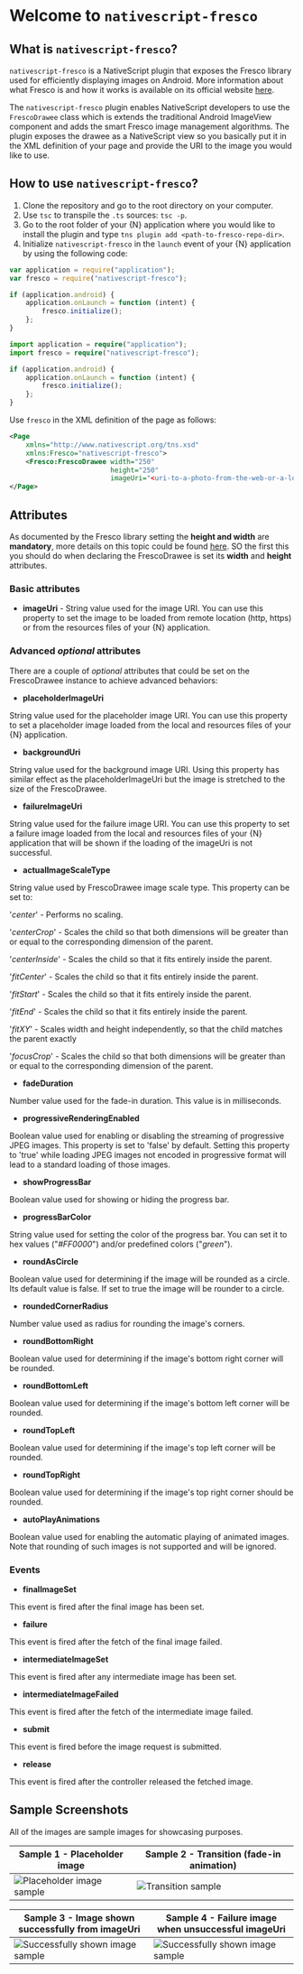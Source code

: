 # Welcome to `nativescript-fresco`

## What is `nativescript-fresco`?
`nativescript-fresco` is a NativeScript plugin that exposes the Fresco library used for efficiently displaying images on Android. More information about what Fresco is and how it works is available on its official website [here](https://code.facebook.com/posts/366199913563917/introducing-fresco-a-new-image-library-for-android/).

The `nativescript-fresco` plugin enables NativeScript developers to use the `FrescoDrawee` class which is extends the traditional Android ImageView component and adds the smart Fresco image management algorithms. The plugin exposes the drawee as a NativeScript view so you basically put it in the XML definition of your page and provide the URI to the image you would like to use.

## How to use `nativescript-fresco`?
1. Clone the repository and go to the root directory on your computer.
2. Use `tsc` to transpile the `.ts` sources: `tsc -p`.
3. Go to the root folder of your {N} application where you would like to install the plugin and type `tns plugin add <path-to-fresco-repo-dir>`.
4. Initialize `nativescript-fresco` in the `launch` event of your {N} application by using the following code:

```JavaScript
var application = require("application");
var fresco = require("nativescript-fresco");

if (application.android) {
    application.onLaunch = function (intent) {
        fresco.initialize();
    };
}
```
```TypeScript
import application = require("application");
import fresco = require("nativescript-fresco");

if (application.android) {
    application.onLaunch = function (intent) {
        fresco.initialize();
    };
}
```

Use `fresco` in the XML definition of the page as follows:

```XML
<Page
    xmlns="http://www.nativescript.org/tns.xsd" 
    xmlns:Fresco="nativescript-fresco">
    <Fresco:FrescoDrawee width="250" 
						 height="250"
					     imageUri="<uri-to-a-photo-from-the-web-or-a-local-resource>"/>
</Page>
```

## Attributes

As documented by the Fresco library setting the **height and width** are **mandatory**, more details on this topic could be found [here](http://frescolib.org/docs/using-drawees-xml.html#height-and-width-mandatory). SO the first this you should do when declaring the FrescoDrawee is set its **width** and **height** attributes.

### Basic attributes

- **imageUri** - String value used for the image URI. You can use this property to set the image to be loaded from remote location (http, https) or from the resources files of your {N} application.

### Advanced *optional* attributes

There are a couple of *optional* attributes that could be set on the FrescoDrawee instance to achieve advanced behaviors:

- **placeholderImageUri** 

String value used for the placeholder image URI. You can use this property to set a placeholder image loaded from the local and resources files of your {N} application.

- **backgroundUri** 

String value used for the background image URI. Using this property has similar effect as the placeholderImageUri but the image is stretched to the size of the FrescoDrawee.

- **failureImageUri** 

String value used for the failure image URI. You can use this property to set a failure image loaded from the local and resources files of your {N} application that will be shown if the loading of the imageUri is not successful.

- **actualImageScaleType** 

String value used by FrescoDrawee image scale type. This property can be set to:

'*center*' - Performs no scaling.

'*centerCrop*' - Scales the child so that both dimensions will be greater than or equal to the corresponding dimension of the parent.

'*centerInside*' - Scales the child so that it fits entirely inside the parent.

'*fitCenter*' - Scales the child so that it fits entirely inside the parent.

'*fitStart*' - Scales the child so that it fits entirely inside the parent.

'*fitEnd*' - Scales the child so that it fits entirely inside the parent.

'*fitXY*' - Scales width and height independently, so that the child matches the parent exactly

'*focusCrop*' - Scales the child so that both dimensions will be greater than or equal to the corresponding dimension of the parent.

- **fadeDuration** 

Number value used for the fade-in duration. This value is in milliseconds.

- **progressiveRenderingEnabled** 

Boolean value used for enabling or disabling the streaming of progressive JPEG images. This property is set to 'false' by default. Setting this property to 'true' while loading JPEG images not encoded in progressive format will lead to a standard loading of those images.

- **showProgressBar** 

Boolean value used for showing or hiding the progress bar.

- **progressBarColor** 

String value used for setting the color of the progress bar. You can set it to hex values ("*#FF0000*") and/or predefined colors ("*green*").

- **roundAsCircle** 

Boolean value used for determining if the image will be rounded as a circle. Its default value is false. If set to true the image will be rounder to a circle.

- **roundedCornerRadius** 

Number value used as radius for rounding the image's corners.

- **roundBottomRight** 

Boolean value used for determining if the image's bottom right corner will be rounded.

- **roundBottomLeft** 

Boolean value used for determining if the image's bottom left corner will be rounded.

- **roundTopLeft** 

Boolean value used for determining if the image's top left corner will be rounded.

- **roundTopRight** 

Boolean value used for determining if the image's top right corner should be rounded.

- **autoPlayAnimations** 

Boolean value used for enabling the automatic playing of animated images. Note that rounding of such images is not supported and will be ignored.

### Events

- **finalImageSet** 

This event is fired after the final image has been set.

- **failure** 

This event is fired after the fetch of the final image failed.

- **intermediateImageSet** 

This event is fired after any intermediate image has been set.

- **intermediateImageFailed** 

This event is fired after the fetch of the intermediate image failed.

- **submit** 

This event is fired before the image request is submitted.

- **release** 

This event is fired after the controller released the fetched image.

## Sample Screenshots

All of the images are sample images for showcasing purposes.

Sample 1 - Placeholder image |  Sample 2 - Transition (fade-in animation)
-------- | ---------
![Placeholder image sample](/Users/amiorkov/Desktop/Work/nativescript-fresco/screenshots/screen1-with-placeholder.png) | ![Transition sample](/Users/amiorkov/Desktop/Work/nativescript-fresco/screenshots/screen2-transition-effect.png)

Sample 3 - Image shown successfully from imageUri |  Sample 4 - Failure image when unsuccessful imageUri
-------- | ---------
![Successfully shown image sample](/Users/amiorkov/Desktop/Work/nativescript-fresco/screenshots/screen3-successful-show.png) | ![Successfully shown image sample](/Users/amiorkov/Desktop/Work/nativescript-fresco/screenshots/screen4-unsuccessful-show.png)
